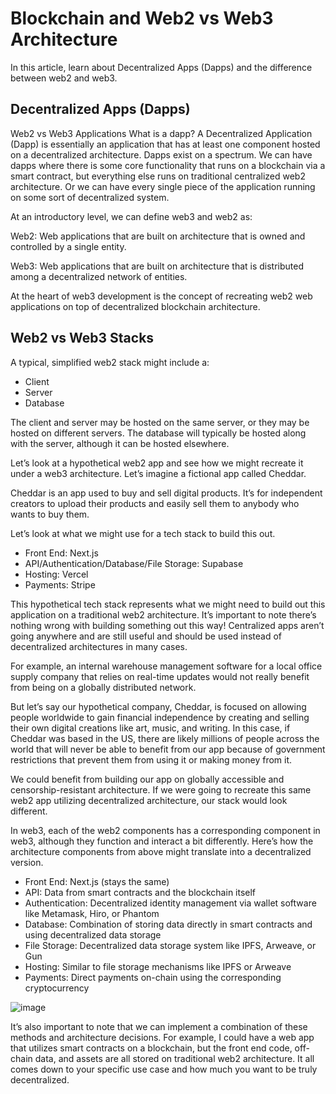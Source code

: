 # Blockchain and Web2 vs Web3 Architecture
In this article, learn about Decentralized Apps (Dapps) and the difference between web2 and web3.

## Decentralized Apps (Dapps)
Web2 vs Web3 Applications
What is a dapp?
A Decentralized Application (Dapp) is essentially an application that has at least one component hosted on a decentralized architecture.
Dapps exist on a spectrum. We can have dapps where there is some core functionality that runs on a blockchain via a smart contract,
but everything else runs on traditional centralized web2 architecture. Or we can have every single piece of the application running on
some sort of decentralized system.

At an introductory level, we can define web3 and web2 as:

Web2: Web applications that are built on architecture that is owned and controlled by a single entity.

Web3: Web applications that are built on architecture that is distributed among a decentralized network of entities.

At the heart of web3 development is the concept of recreating web2 web applications on top of decentralized blockchain architecture.

## Web2 vs Web3 Stacks
A typical, simplified web2 stack might include a:

- Client
- Server
- Database

The client and server may be hosted on the same server, or they may be hosted on different servers. The database will typically be hosted
along with the server, although it can be hosted elsewhere.

Let’s look at a hypothetical web2 app and see how we might recreate it under a web3 architecture. Let’s imagine a fictional app called Cheddar.

Cheddar is an app used to buy and sell digital products. It’s for independent creators to upload their products and easily sell them to anybody who wants to buy them.

Let’s look at what we might use for a tech stack to build this out.

- Front End: Next.js
- API/Authentication/Database/File Storage: Supabase
- Hosting: Vercel
- Payments: Stripe

This hypothetical tech stack represents what we might need to build out this application on a traditional web2 architecture. It’s important to note there’s
nothing wrong with building something out this way! Centralized apps aren’t going anywhere and are still useful and should be used instead of decentralized
architectures in many cases.

For example, an internal warehouse management software for a local office supply company that relies on real-time updates would not really benefit from being
on a globally distributed network.

But let’s say our hypothetical company, Cheddar, is focused on allowing people worldwide to gain financial independence by creating and selling their own
digital creations like art, music, and writing. In this case, if Cheddar was based in the US, there are likely millions of people across the world that
will never be able to benefit from our app because of government restrictions that prevent them from using it or making money from it.

We could benefit from building our app on globally accessible and censorship-resistant architecture. If we were going to recreate this same web2 app
utilizing decentralized architecture, our stack would look different.

In web3, each of the web2 components has a corresponding component in web3, although they function and interact a bit differently.
Here’s how the architecture components from above might translate into a decentralized version.

- Front End: Next.js (stays the same)
- API: Data from smart contracts and the blockchain itself
- Authentication: Decentralized identity management via wallet software like Metamask, Hiro, or Phantom
- Database: Combination of storing data directly in smart contracts and using decentralized data storage
- File Storage: Decentralized data storage system like IPFS, Arweave, or Gun
- Hosting: Similar to file storage mechanisms like IPFS or Arweave
- Payments: Direct payments on-chain using the corresponding cryptocurrency

![image](https://user-images.githubusercontent.com/110959584/198913844-ea80c170-bdec-4e03-9965-8dd40339e3f9.png)

It’s also important to note that we can implement a combination of these methods and architecture decisions. For example, I could have a web app that utilizes
smart contracts on a blockchain, but the front end code, off-chain data, and assets are all stored on traditional web2 architecture. It all comes
down to your specific use case and how much you want to be truly decentralized.
